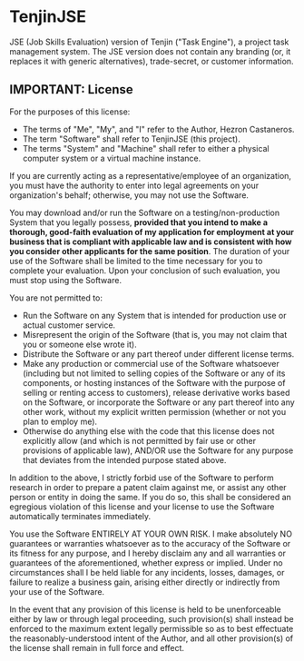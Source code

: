 # TenjinJSE
JSE (Job Skills Evaluation) version of Tenjin ("Task Engine"), a project task management system. The JSE version does not contain any branding (or, it replaces it with generic alternatives), trade-secret, or customer information.

## IMPORTANT: License
For the purposes of this license:
- The terms of "Me", "My", and "I" refer to the Author, Hezron Castaneros.
- The term "Software" shall refer to TenjinJSE (this project).
- The terms "System" and "Machine" shall refer to either a physical computer system or a virtual machine instance.

If you are currently acting as a representative/employee of an organization, you must have the authority to enter into legal agreements on your organization's behalf; otherwise, you may not use the Software.

You may download and/or run the Software on a testing/non-production System that you legally possess, **provided that you intend to make a thorough, good-faith evaluation of my application for employment at your business that is compliant with applicable law and is consistent with how you consider other applicants for the same position**. The duration of your use of the Software shall be limited to the time necessary for you to complete your evaluation. Upon your conclusion of such evaluation, you must stop using the Software.

You are not permitted to:
- Run the Software on any System that is intended for production use or actual customer service.
- Misrepresent the origin of the Software (that is, you may not claim that you or someone else wrote it).
- Distribute the Software or any part thereof under different license terms.
- Make any production or commercial use of the Software whatsoever (including but not limited to selling copies of the Software or any of its components, or hosting instances of the Software with the purpose of selling or renting access to customers), release derivative works based on the Software, or incorporate the Software or any part thereof into any other work, without my explicit written permission (whether or not you plan to employ me).
- Otherwise do anything else with the code that this license does not explicitly allow (and which is not permitted by fair use or other provisions of applicable law), AND/OR use the Software for any purpose that deviates from the intended purpose stated above.

In addition to the above, I strictly forbid use of the Software to perform research in order to prepare a patent claim against me, or assist any other person or entity in doing the same. If you do so, this shall be considered an egregious violation of this license and your license to use the Software automatically terminates immediately.

You use the Software ENTIRELY AT YOUR OWN RISK. I make absolutely NO guarantees or warranties whatsoever as to the accuracy of the Software or its fitness for any purpose, and I hereby disclaim any and all warranties or guarantees of the aforementioned, whether express or implied. Under no circumstances shall I be held liable for any incidents, losses, damages, or failure to realize a business gain, arising either directly or indirectly from your use of the Software.

In the event that any provision of this license is held to be unenforceable either by law or through legal proceeding, such provision(s) shall instead be enforced to the maximum extent legally permissible so as to best effectuate the reasonably-understood intent of the Author, and all other provision(s) of the license shall remain in full force and effect.
